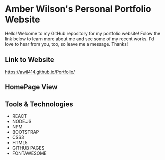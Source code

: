 # Amber Wilson's Personal Portfolio Website
Hello! Welcome to my GitHub repository for my portfolio website! Folow the link below to learn more about me and see some of my recent works. I'd love to hear from you, too, so leave me a message. Thanks!
## Link to Website
https://awil414.github.io/Portfolio/

## HomePage View


## Tools & Technologies
- REACT
- NODE.JS
- NPM
- BOOTSTRAP
- CSS3
- HTML5
- GITHUB PAGES
- FONTAWESOME



